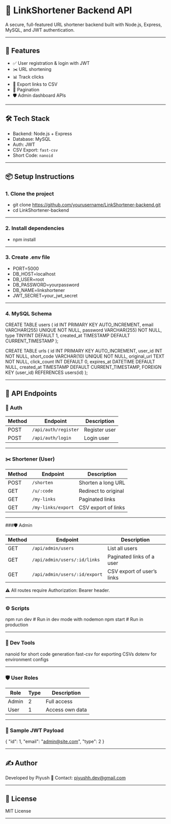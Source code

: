 # 🔗 LinkShortener Backend API

A secure, full-featured URL shortener backend built with Node.js, Express, MySQL, and JWT authentication.

---

## 🚀 Features

- ✅ User registration & login with JWT
- ✂️ URL shortening
- 📊 Track clicks
- 🧾 Export links to CSV
- 📁 Pagination
- 🛡 Admin dashboard APIs

---

## 🛠️ Tech Stack

- Backend: Node.js + Express
- Database: MySQL
- Auth: JWT
- CSV Export: `fast-csv`
- Short Code: `nanoid`

---

## 📦 Setup Instructions

### 1. Clone the project

- git clone https://github.com/yourusername/LinkShortener-backend.git
- cd LinkShortener-backend

---

### 2. Install dependencies

- npm install

---

### 3. Create .env file

- PORT=5000
- DB_HOST=localhost
- DB_USER=root
- DB_PASSWORD=yourpassword
- DB_NAME=linkshortener
- JWT_SECRET=your_jwt_secret

---

### 4. MySQL Schema

CREATE TABLE users (
  id INT PRIMARY KEY AUTO_INCREMENT,
  email VARCHAR(255) UNIQUE NOT NULL,
  password VARCHAR(255) NOT NULL,
  type TINYINT DEFAULT 1,
  created_at TIMESTAMP DEFAULT CURRENT_TIMESTAMP
);

CREATE TABLE urls (
  id INT PRIMARY KEY AUTO_INCREMENT,
  user_id INT NOT NULL,
  short_code VARCHAR(10) UNIQUE NOT NULL,
  original_url TEXT NOT NULL,
  click_count INT DEFAULT 0,
  expires_at DATETIME DEFAULT NULL,
  created_at TIMESTAMP DEFAULT CURRENT_TIMESTAMP,
  FOREIGN KEY (user_id) REFERENCES users(id)
);

---

## 🧪 API Endpoints

### 🔐 Auth

| Method | Endpoint             | Description   |
| ------ | -------------------- | ------------- |
| POST   | `/api/auth/register` | Register user |
| POST   | `/api/auth/login`    | Login user    |

---

### ✂️ Shortener (User)
| Method | Endpoint           | Description          |
| ------ | ------------------ | -------------------- |
| POST   | `/shorten`         | Shorten a long URL   |
| GET    | `/u/:code`         | Redirect to original |
| GET    | `/my-links`        | Paginated links      |
| GET    | `/my-links/export` | CSV export of links  |

---

###🛡 Admin

| Method | Endpoint                      | Description                |
| ------ | ----------------------------- | -------------------------- |
| GET    | `/api/admin/users`            | List all users             |
| GET    | `/api/admin/users/:id/links`  | Paginated links of a user  |
| GET    | `/api/admin/users/:id/export` | CSV export of user’s links |

⚠️ All routes require Authorization: Bearer <JWT> header.

---

### ⚙️ Scripts

npm run dev   # Run in dev mode with nodemon
npm start     # Run in production

---

### 🧰 Dev Tools

nanoid for short code generation
fast-csv for exporting CSVs
dotenv for environment configs

---

### 🛡 User Roles

| Role  | Type | Description     |
| ----- | ---- | --------------- |
| Admin | 2    | Full access     |
| User  | 1    | Access own data |

---

### 🧾 Sample JWT Payload

{
  "id": 1,
  "email": "admin@site.com",
  "type": 2
}

---

## ✍️ Author

Developed by Piyush
📧 Contact: piyushh.dev@gmail.com

---

## 📃 License

MIT License

---